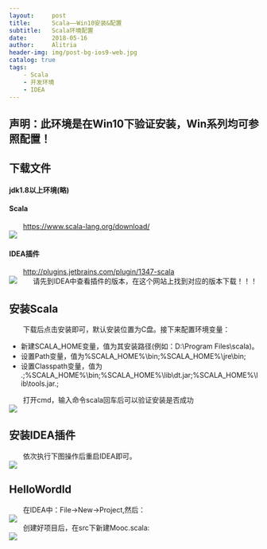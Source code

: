 ```yaml
---
layout:     post
title:      Scala——Win10安装&配置
subtitle:   Scala环境配置
date:       2018-05-16
author:     Alitria
header-img: img/post-bg-ios9-web.jpg
catalog: true
tags:
    - Scala
    - 开发环境
    - IDEA
---
```

## 声明：此环境是在Win10下验证安装，Win系列均可参照配置！

## 下载文件  
#### jdk1.8以上环境(略)
#### Scala
&emsp;&emsp;https://www.scala-lang.org/download/  
![](http://ww1.sinaimg.cn/large/005L0VzSgy1frdgl63xwpj30mf0dtdgl.jpg)  
#### IDEA插件
&emsp;&emsp;http://plugins.jetbrains.com/plugin/1347-scala  
![](http://ww1.sinaimg.cn/large/005L0VzSgy1frdgrwyqp9j30oh0k0jso.jpg)
&emsp;&emsp;请先到IDEA中查看插件的版本，在这个网站上找到对应的版本下载！！！

## 安装Scala
&emsp;&emsp;下载后点击安装即可，默认安装位置为C盘。接下来配置环境变量：  
- 新建SCALA_HOME变量，值为其安装路径(例如：D:\Program Files\scala)。
- 设置Path变量，值为%SCALA_HOME%\bin;%SCALA_HOME%\jre\bin;
- 设置Classpath变量，值为 .;%SCALA_HOME%\bin;%SCALA_HOME%\lib\dt.jar;%SCALA_HOME%\lib\tools.jar.;  

&emsp;&emsp;打开cmd，输入命令scala回车后可以验证安装是否成功  
![](http://ww1.sinaimg.cn/large/005L0VzSgy1frdgq9fsllj30hj070mx3.jpg)  

## 安装IDEA插件
&emsp;&emsp;依次执行下图操作后重启IDEA即可。  
![](http://ww1.sinaimg.cn/large/005L0VzSgy1frdgu4mlwuj30xc0jvtbd.jpg)

## HelloWordld
&emsp;&emsp;在IDEA中：File->New->Project,然后：  
![](http://ww1.sinaimg.cn/large/005L0VzSgy1frdgxqiogpj30q80l9zla.jpg)  
&emsp;&emsp;创建好项目后，在src下新建Mooc.scala:  
![](http://ww1.sinaimg.cn/large/005L0VzSgy1frdgztwyzwj311p0q0q52.jpg)
